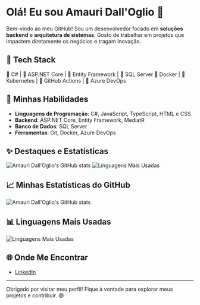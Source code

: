 # Olá! Eu sou Amauri Dall'Oglio 👋

Bem-vindo ao meu GitHub! Sou um desenvolvedor focado em **soluções backend** e **arquitetura de sistemas**. Gosto de trabalhar em projetos que impactem diretamente os negócios e tragam inovação.

## 🚀 Tech Stack
🔹 C# | 🔹 ASP.NET Core | 🔹 Entity Framework | 🔹 SQL Server  🔹 Docker | 🔹 Kubernetes | 🔹 GitHub Actions | 🔹 Azure DevOps

## 🚀 Minhas Habilidades

- **Linguagens de Programação**: C#, JavaScript, TypeScript, HTML e CSS
- **Backend**: ASP.NET Core, Entity Framework, MediatR
- **Banco de Dados**: SQL Server
- **Ferramentas**: Git, Docker, Azure DevOps

## ✨ Destaques e Estatísticas
![Amauri Dall'Oglio's GitHub stats](https://github-readme-stats.vercel.app/api?username=AmauriDallOglio&show_icons=true&theme=radical)
![Linguagens Mais Usadas](https://github-readme-stats.vercel.app/api/top-langs/?username=AmauriDallOglio&layout=compact&theme=radical)


## 📈 Minhas Estatísticas do GitHub

![Amauri Dall'Oglio's GitHub stats](https://github-readme-stats.vercel.app/api?username=AmauriDallOglio&show_icons=true&theme=dark)

## 📊 Linguagens Mais Usadas

![Linguagens Mais Usadas](https://github-readme-stats.vercel.app/api/top-langs/?username=AmauriDallOglio&layout=compact&theme=dark)

## 🌐 Onde Me Encontrar

- [LinkedIn](https://github.com/AmauriDallOglio)


---

Obrigado por visitar meu perfil! Fique à vontade para explorar meus projetos e contribuir. 😄
